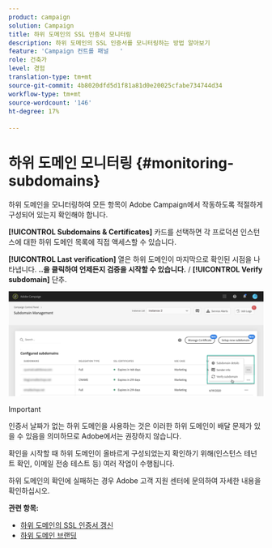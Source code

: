 ```yaml
---
product: campaign
solution: Campaign
title: 하위 도메인의 SSL 인증서 모니터링
description: 하위 도메인의 SSL 인증서를 모니터링하는 방법 알아보기
feature: 'Campaign 컨트롤 패널   '
role: 건축가
level: 경험
translation-type: tm+mt
source-git-commit: 4b8020dfd5d1f81a81d0e20025cfabe734744d34
workflow-type: tm+mt
source-wordcount: '146'
ht-degree: 17%

---
```



# 하위 도메인 모니터링 {#monitoring-subdomains}

하위 도메인을 모니터링하여 모든 항목이 Adobe Campaign에서 작동하도록 적절하게 구성되어 있는지 확인해야 합니다.

**[!UICONTROL Subdomains & Certificates]** 카드를 선택하면 각 프로덕션 인스턴스에 대한 하위 도메인 목록에 직접 액세스할 수 있습니다.

**[!UICONTROL Last verification]** 열은 하위 도메인이 마지막으로 확인된 시점을 나타냅니다. **..을 클릭하여 언제든지 검증을 시작할 수 있습니다.** / **[!UICONTROL Verify subdomain]** 단추.

![](assets/subdomain_verification.png)

>[!IMPORTANT]
>
>인증서 날짜가 없는 하위 도메인을 사용하는 것은 이러한 하위 도메인이 배달 문제가 있을 수 있음을 의미하므로 Adobe에서는 권장하지 않습니다.

확인을 시작할 때 하위 도메인이 올바르게 구성되었는지 확인하기 위해(인스턴스 테넌트 확인, 이메일 전송 테스트 등) 여러 작업이 수행됩니다.

하위 도메인의 확인에 실패하는 경우 Adobe 고객 지원 센터에 문의하여 자세한 내용을 확인하십시오.

**관련 항목:**

* [하위 도메인의 SSL 인증서 갱신](../../subdomains-certificates/using/renewing-subdomain-certificate.md)
* [하위 도메인 브랜딩](../../subdomains-certificates/using/subdomains-branding.md)
